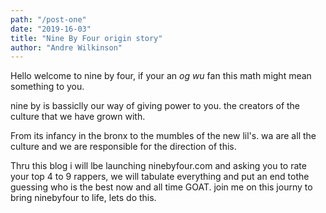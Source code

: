 ```yaml
---
path: "/post-one"
date: "2019-16-03"
title: "Nine By Four origin story"
author: "Andre Wilkinson"
---
```


Hello welcome to nine by four, if your an *og wu* fan this math might mean something to you.

nine by is bassiclly our way of giving power to you. the creators of the culture that we have grown with.

From its infancy in the bronx to the mumbles of the new lil's. wa are all the culture and we are responsible for the direction of this.

Thru this blog i will lbe launching ninebyfour.com and asking you to rate your top 4 to 9 rappers, we will tabulate everything and put an end tothe guessing who is the best now and all time GOAT. join me on this journy to bring ninebyfour to life, lets do this.